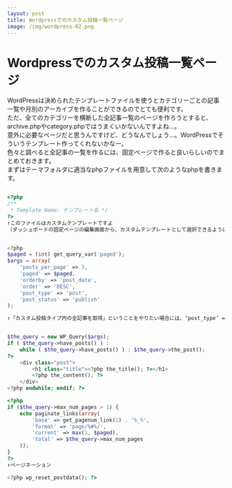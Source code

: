 ```yaml
---
layout: post
title: Wordpressでのカスタム投稿一覧ページ
image: /img/wordpress-02.png
---
```



# Wordpressでのカスタム投稿一覧ページ   

WordPressは決められたテンプレートファイルを使うとカテゴリーごとの記事一覧や月別のアーカイブを作ることができるのでとても便利です。   
ただ、全てのカテゴリーを横断した全記事一覧のページを作ろうとすると、archive.phpやcategory.phpではうまくいかないんですよね…。   
意外に必要なページだと思うんですけど、どうなんでしょう…。WordPressでそういうテンプレート作ってくれないかなー。   
色々と調べると全記事の一覧を作るには、固定ページで作ると良いらしいのでまとめておきます。   
まずはテーマフォルダに適当なphpファイルを用意して次のようなphpを書きます。   


```php

<?php
/**
 * Template Name: テンプレート名 */
?>
↑このファイルはカスタムテンプレートですよ
（ダッシュボードの固定ページの編集画面から、カスタムテンプレートとして選択できるようになる）


<?php
$paged = (int) get_query_var('paged');
$args = array(
	'posts_per_page' => 3,
	'paged' => $paged,
	'orderby' => 'post_date',
	'order' => 'DESC',
	'post_type' => 'post',
	'post_status' => 'publish'
);

↑「カスタム投稿タイプ内の全記事を取得」ということをやりたい場合には、‘post_type’ => ‘post’のところを適当に書き換える


$the_query = new WP_Query($args);
if ( $the_query->have_posts() ) :
	while ( $the_query->have_posts() ) : $the_query->the_post();
?>
	<div class="post">
		<h1 class="title"><?php the_title(); ?></h1>
		<?php the_content(); ?>
	</div>
<?php endwhile; endif; ?>

<?php
if ($the_query->max_num_pages > 1) {
	echo paginate_links(array(
		'base' => get_pagenum_link(1) . '%_%',
		'format' => 'page/%#%/',
		'current' => max(1, $paged),
		'total' => $the_query->max_num_pages
	));
}
?>
↑ページネーション

<?php wp_reset_postdata(); ?>

```
